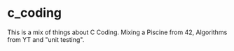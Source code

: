# c_coding
This is a mix of things about C Coding. Mixing a Piscine from 42, Algorithms from YT and "unit testing".
